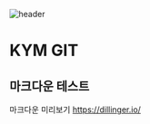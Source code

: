 ![header](https://capsule-render.vercel.app/api?text=Hello%World!&fontSize=40)
# KYM GIT
## 마크다운 테스트
마크다운 미리보기 https://dillinger.io/


